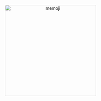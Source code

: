 
<div align="center">
  <img src="https://github.com/qkrtiger/qkrtiger/raw/main/assets/hoyeon.gif" alt="memoji" width="300" style="max-width: 100%; display: inline-block;">
</div>



<!-- <a href="https://www.gitanimals.org/en_US?utm_medium=image&utm_source=qkrtiger&utm_content=farm">
<img
  src="https://render.gitanimals.org/farms/qkrtiger"
  width="900"
  height="300"
/>
</a>
 -->
